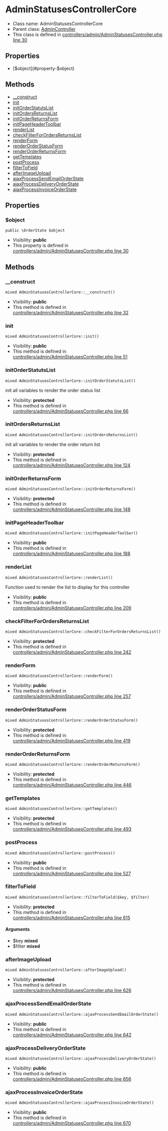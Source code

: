 AdminStatusesControllerCore
===============






* Class name: AdminStatusesControllerCore
* Parent class: [AdminController](AdminControllerCore)
* This class is defined in [controllers/admin/AdminStatusesController.php line 30](https://github.com/PrestaShop/PrestaShop/blob/1.6.1.1/controllers/admin/AdminStatusesController.php#L30)





Properties
----------

* [$object](#property-$object)

Methods
-------
* [__construct](#method-__construct)
* [init](#method-init)
* [initOrderStatutsList](#method-initOrderStatutsList)
* [initOrdersReturnsList](#method-initOrdersReturnsList)
* [initOrderReturnsForm](#method-initOrderReturnsForm)
* [initPageHeaderToolbar](#method-initPageHeaderToolbar)
* [renderList](#method-renderList)
* [checkFilterForOrdersReturnsList](#method-checkFilterForOrdersReturnsList)
* [renderForm](#method-renderForm)
* [renderOrderStatusForm](#method-renderOrderStatusForm)
* [renderOrderReturnsForm](#method-renderOrderReturnsForm)
* [getTemplates](#method-getTemplates)
* [postProcess](#method-postProcess)
* [filterToField](#method-filterToField)
* [afterImageUpload](#method-afterImageUpload)
* [ajaxProcessSendEmailOrderState](#method-ajaxProcessSendEmailOrderState)
* [ajaxProcessDeliveryOrderState](#method-ajaxProcessDeliveryOrderState)
* [ajaxProcessInvoiceOrderState](#method-ajaxProcessInvoiceOrderState)




Properties
----------


### <a name="property-$object"></a>$object

    public \OrderState $object





* Visibility: **public**
* This property is defined in [controllers/admin/AdminStatusesController.php line 30](https://github.com/PrestaShop/PrestaShop/blob/1.6.1.1/controllers/admin/AdminStatusesController.php#L30)


Methods
-------


### <a name="method-__construct"></a>__construct

    mixed AdminStatusesControllerCore::__construct()





* Visibility: **public**
* This method is defined in [controllers/admin/AdminStatusesController.php line 32](https://github.com/PrestaShop/PrestaShop/blob/1.6.1.1/controllers/admin/AdminStatusesController.php#L32)




### <a name="method-init"></a>init

    mixed AdminStatusesControllerCore::init()





* Visibility: **public**
* This method is defined in [controllers/admin/AdminStatusesController.php line 51](https://github.com/PrestaShop/PrestaShop/blob/1.6.1.1/controllers/admin/AdminStatusesController.php#L51)




### <a name="method-initOrderStatutsList"></a>initOrderStatutsList

    mixed AdminStatusesControllerCore::initOrderStatutsList()

init all variables to render the order status list



* Visibility: **protected**
* This method is defined in [controllers/admin/AdminStatusesController.php line 66](https://github.com/PrestaShop/PrestaShop/blob/1.6.1.1/controllers/admin/AdminStatusesController.php#L66)




### <a name="method-initOrdersReturnsList"></a>initOrdersReturnsList

    mixed AdminStatusesControllerCore::initOrdersReturnsList()

init all variables to render the order return list



* Visibility: **protected**
* This method is defined in [controllers/admin/AdminStatusesController.php line 124](https://github.com/PrestaShop/PrestaShop/blob/1.6.1.1/controllers/admin/AdminStatusesController.php#L124)




### <a name="method-initOrderReturnsForm"></a>initOrderReturnsForm

    mixed AdminStatusesControllerCore::initOrderReturnsForm()





* Visibility: **protected**
* This method is defined in [controllers/admin/AdminStatusesController.php line 148](https://github.com/PrestaShop/PrestaShop/blob/1.6.1.1/controllers/admin/AdminStatusesController.php#L148)




### <a name="method-initPageHeaderToolbar"></a>initPageHeaderToolbar

    mixed AdminStatusesControllerCore::initPageHeaderToolbar()





* Visibility: **public**
* This method is defined in [controllers/admin/AdminStatusesController.php line 188](https://github.com/PrestaShop/PrestaShop/blob/1.6.1.1/controllers/admin/AdminStatusesController.php#L188)




### <a name="method-renderList"></a>renderList

    mixed AdminStatusesControllerCore::renderList()

Function used to render the list to display for this controller



* Visibility: **public**
* This method is defined in [controllers/admin/AdminStatusesController.php line 209](https://github.com/PrestaShop/PrestaShop/blob/1.6.1.1/controllers/admin/AdminStatusesController.php#L209)




### <a name="method-checkFilterForOrdersReturnsList"></a>checkFilterForOrdersReturnsList

    mixed AdminStatusesControllerCore::checkFilterForOrdersReturnsList()





* Visibility: **protected**
* This method is defined in [controllers/admin/AdminStatusesController.php line 242](https://github.com/PrestaShop/PrestaShop/blob/1.6.1.1/controllers/admin/AdminStatusesController.php#L242)




### <a name="method-renderForm"></a>renderForm

    mixed AdminStatusesControllerCore::renderForm()





* Visibility: **public**
* This method is defined in [controllers/admin/AdminStatusesController.php line 257](https://github.com/PrestaShop/PrestaShop/blob/1.6.1.1/controllers/admin/AdminStatusesController.php#L257)




### <a name="method-renderOrderStatusForm"></a>renderOrderStatusForm

    mixed AdminStatusesControllerCore::renderOrderStatusForm()





* Visibility: **protected**
* This method is defined in [controllers/admin/AdminStatusesController.php line 419](https://github.com/PrestaShop/PrestaShop/blob/1.6.1.1/controllers/admin/AdminStatusesController.php#L419)




### <a name="method-renderOrderReturnsForm"></a>renderOrderReturnsForm

    mixed AdminStatusesControllerCore::renderOrderReturnsForm()





* Visibility: **protected**
* This method is defined in [controllers/admin/AdminStatusesController.php line 446](https://github.com/PrestaShop/PrestaShop/blob/1.6.1.1/controllers/admin/AdminStatusesController.php#L446)




### <a name="method-getTemplates"></a>getTemplates

    mixed AdminStatusesControllerCore::getTemplates()





* Visibility: **protected**
* This method is defined in [controllers/admin/AdminStatusesController.php line 493](https://github.com/PrestaShop/PrestaShop/blob/1.6.1.1/controllers/admin/AdminStatusesController.php#L493)




### <a name="method-postProcess"></a>postProcess

    mixed AdminStatusesControllerCore::postProcess()





* Visibility: **public**
* This method is defined in [controllers/admin/AdminStatusesController.php line 527](https://github.com/PrestaShop/PrestaShop/blob/1.6.1.1/controllers/admin/AdminStatusesController.php#L527)




### <a name="method-filterToField"></a>filterToField

    mixed AdminStatusesControllerCore::filterToField($key, $filter)





* Visibility: **protected**
* This method is defined in [controllers/admin/AdminStatusesController.php line 615](https://github.com/PrestaShop/PrestaShop/blob/1.6.1.1/controllers/admin/AdminStatusesController.php#L615)


#### Arguments
* $key **mixed**
* $filter **mixed**



### <a name="method-afterImageUpload"></a>afterImageUpload

    mixed AdminStatusesControllerCore::afterImageUpload()





* Visibility: **protected**
* This method is defined in [controllers/admin/AdminStatusesController.php line 626](https://github.com/PrestaShop/PrestaShop/blob/1.6.1.1/controllers/admin/AdminStatusesController.php#L626)




### <a name="method-ajaxProcessSendEmailOrderState"></a>ajaxProcessSendEmailOrderState

    mixed AdminStatusesControllerCore::ajaxProcessSendEmailOrderState()





* Visibility: **public**
* This method is defined in [controllers/admin/AdminStatusesController.php line 642](https://github.com/PrestaShop/PrestaShop/blob/1.6.1.1/controllers/admin/AdminStatusesController.php#L642)




### <a name="method-ajaxProcessDeliveryOrderState"></a>ajaxProcessDeliveryOrderState

    mixed AdminStatusesControllerCore::ajaxProcessDeliveryOrderState()





* Visibility: **public**
* This method is defined in [controllers/admin/AdminStatusesController.php line 656](https://github.com/PrestaShop/PrestaShop/blob/1.6.1.1/controllers/admin/AdminStatusesController.php#L656)




### <a name="method-ajaxProcessInvoiceOrderState"></a>ajaxProcessInvoiceOrderState

    mixed AdminStatusesControllerCore::ajaxProcessInvoiceOrderState()





* Visibility: **public**
* This method is defined in [controllers/admin/AdminStatusesController.php line 670](https://github.com/PrestaShop/PrestaShop/blob/1.6.1.1/controllers/admin/AdminStatusesController.php#L670)



